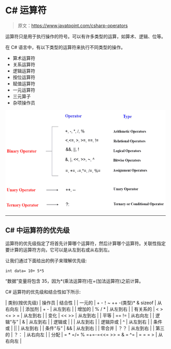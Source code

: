 # C# 运算符

> 原文：<https://www.javatpoint.com/csharp-operators>

运算符只是用于执行操作的符号。可以有许多类型的运算，如算术、逻辑、位等。

在 C# 语言中，有以下类型的运算符来执行不同类型的操作。

*   算术运算符
*   关系运算符
*   逻辑运算符
*   按位运算符
*   赋值运算符
*   一元运算符
*   三元算子
*   杂项操作员

![CSHARP Operators 1](img/6c94771cec45edc9b642e3d995e90699.png)

* * *

## C# 中运算符的优先级

运算符的优先级指定了将首先计算哪个运算符，然后计算哪个运算符。关联性指定要计算的运算符方向，它可以是从左到右或从右到左。

让我们通过下面给出的例子来理解优先级:

```
int data= 10+ 5*5

```

“数据”变量将包含 35，因为*(乘法运算符)在+(加法运算符)之前计算。

C# 运算符的优先级和结合性如下所示:

| 类别(按优先级) | 操作员 | 结合性 |
| 一元的 | + -！~ ++ -(类型)* & sizeof | 从右向左 |
| 添加剂 | + - | 从左到右 |
| 增加的 | % / * | 从左到右 |
| 有关系的 | < > <= > = | 从左到右 |
| 变化 | << >> | 从左到右 |
| 平等 | == != | 从右向左 |
| 逻辑“与” | & | 从左到右 |
| 逻辑或 | &#124; | 从左到右 |
| 逻辑异或 | ^ | 从左到右 |
| 条件或 | &#124;&#124; | 从左到右 |
| 条件“与” | && | 从左到右 |
| 零合并 | ？？ | 从左到右 |
| 第三的 | ？： | 从右向左 |
| 分配 | = * =/= % =+=-=<<= >> = & = ^= &#124; = = = > | 从右向左 |